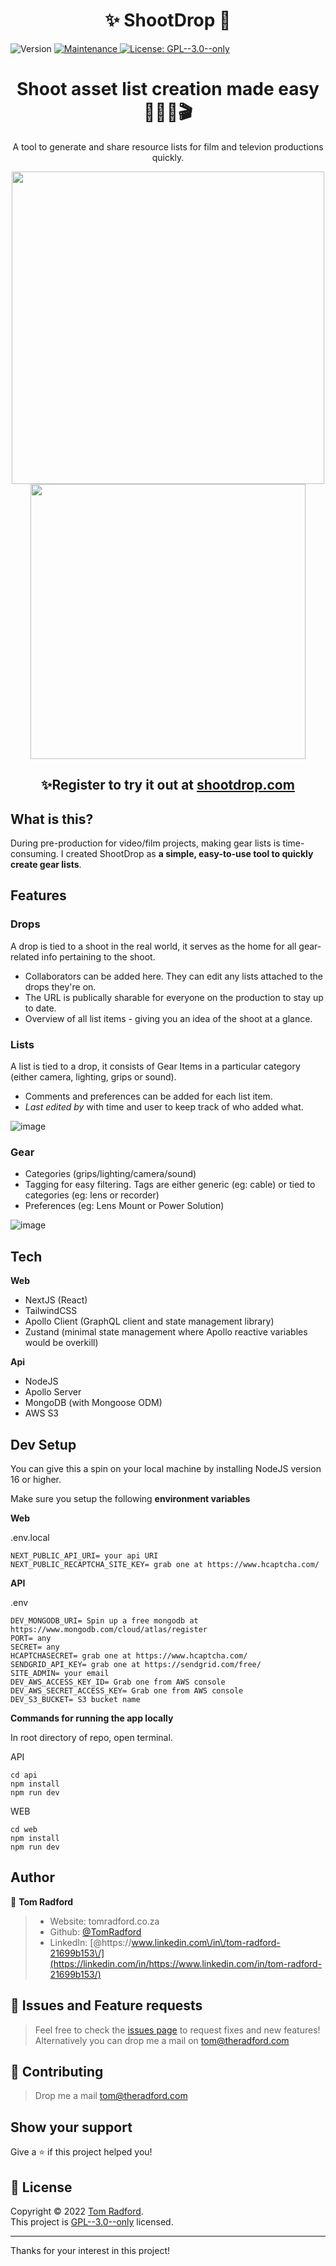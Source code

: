 <h1 align="center">✨ ShootDrop 🎥</h1>
<p>
  <img alt="Version" src="https://img.shields.io/badge/version-0.1.0-blue.svg?cacheSeconds=2592000" />
  <a href="https://github.com/TomRadford/shootdrop/graphs/commit-activity" target="_blank">
    <img alt="Maintenance" src="https://img.shields.io/badge/Maintained%3F-yes-green.svg" />
  </a>
  <a href="https://github.com/TomRadford/shootdrop/blob/master/LICENSE" target="_blank">
    <img alt="License: GPL--3.0--only" src="https://img.shields.io/github/license/TomRadford/shootdrop" />
  </a>
</p>

<h1 align="center">Shoot asset list creation made easy 🎥💡🎤🎬</h1>
<p align="center">A tool to generate and share resource lists for film and televion productions quickly.
</p>

<div align="center">
  <img width="500px" src="https://user-images.githubusercontent.com/7515754/205615840-60304e74-5f62-465a-a5d3-31cdefc75fc2.png" />
  <img width="440px" src="https://user-images.githubusercontent.com/7515754/205616635-87b0f23f-fb20-4478-8e8b-6f7f122b7fd0.png"/>
 </div>

<h2 align="center"> ✨Register to try it out at <a href="https://shootdrop.com/register">shootdrop.com</a></h2>

## What is this?

During pre-production for video/film projects, making gear lists is time-consuming. I created ShootDrop as <strong>a simple, easy-to-use tool to quickly create gear lists</strong>.

## Features

### Drops

A drop is tied to a shoot in the real world, it serves as the home for all gear-related info pertaining to the shoot.

- Collaborators can be added here. They can edit any lists attached to the drops they're on.
- The URL is publically sharable for everyone on the production to stay up to date.
- Overview of all list items - giving you an idea of the shoot at a glance.

### Lists

A list is tied to a drop, it consists of Gear Items in a particular category (either camera, lighting, grips or sound).

- Comments and preferences can be added for each list item.
- _Last edited by_ with time and user to keep track of who added what.

![image](https://user-images.githubusercontent.com/7515754/205616939-e35e5320-ddae-4b81-98b2-42730d6308a5.png)

### Gear

- Categories (grips/lighting/camera/sound)
- Tagging for easy filtering. Tags are either generic (eg: cable) or tied to categories (eg: lens or recorder)
- Preferences (eg: Lens Mount or Power Solution)

![image](https://user-images.githubusercontent.com/7515754/205617199-410d19d2-56ad-4f1d-adfb-a96e3ea8e2f9.png)

## Tech

**Web**

- NextJS (React)
- TailwindCSS
- Apollo Client (GraphQL client and state management library)
- Zustand (minimal state management where Apollo reactive variables would be overkill)

**Api**

- NodeJS
- Apollo Server
- MongoDB (with Mongoose ODM)
- AWS S3

## Dev Setup

You can give this a spin on your local machine by installing NodeJS version 16 or higher.

Make sure you setup the following **environment variables**

**Web**

.env.local

    NEXT_PUBLIC_API_URI= your api URI
    NEXT_PUBLIC_RECAPTCHA_SITE_KEY= grab one at https://www.hcaptcha.com/

**API**

.env

    DEV_MONGODB_URI= Spin up a free mongodb at https://www.mongodb.com/cloud/atlas/register
    PORT= any
    SECRET= any
    HCAPTCHASECRET= grab one at https://www.hcaptcha.com/
    SENDGRID_API_KEY= grab one at https://sendgrid.com/free/
    SITE_ADMIN= your email
    DEV_AWS_ACCESS_KEY_ID= Grab one from AWS console
    DEV_AWS_SECRET_ACCESS_KEY= Grab one from AWS console
    DEV_S3_BUCKET= S3 bucket name

**Commands for running the app locally**

In root directory of repo, open terminal.

API

    cd api
    npm install
    npm run dev

WEB

    cd web
    npm install
    npm run dev

## Author

👤 **Tom Radford**

> - Website: tomradford.co.za
> - Github: [@TomRadford](https://github.com/TomRadford)
> - LinkedIn: [@https:\/\/www.linkedin.com\/in\/tom-radford-21699b153\/](https://linkedin.com/in/https://www.linkedin.com/in/tom-radford-21699b153/)

## 🤝 Issues and Feature requests

> Feel free to check the [issues page](https://github.com/TomRadford/shootdrop/issues) to request fixes and new features! Alternatively you can drop me a mail on tom@theradford.com

## 🤝 Contributing

> Drop me a mail tom@theradford.com

## Show your support

Give a ⭐️ if this project helped you!

## 📝 License

Copyright © 2022 [Tom Radford](https://github.com/TomRadford).<br />
This project is [GPL--3.0--only](https://github.com/TomRadford/shootdrop/blob/master/LICENSE) licensed.

---

Thanks for your interest in this project!
